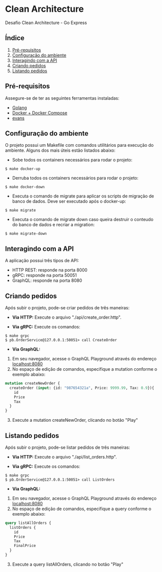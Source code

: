 # Clean Architecture
Desafio Clean Architecture - Go Express

## Índice
1. [Pré-requisitos](#pré-requisitos)
2. [Configuração do ambiente](#configuração-do-ambiente)
3. [Interagindo com a API](#interagindo-com-a-api)
4. [Criando pedidos](#criando-pedidos)
5. [Listando pedidos](#listando-pedidos)

## Pré-requisitos
Assegure-se de ter as seguintes ferramentas instaladas:
- [Golang](https://go.dev/doc/install)
- [Docker + Docker Compose](https://docs.docker.com/compose/install/)
- [evans](https://github.com/ktr0731/evans) 

## Configuração do ambiente
O projeto possui um Makefile com comandos utilitários para execução do ambiente. Alguns dos mais úteis estão listados abaixo:

- Sobe todos os containers necessários para rodar o projeto:
```
$ make docker-up
```

- Derruba todos os containers necessários para rodar o projeto:
```
$ make docker-down
```


- Executa o comando de migrate para aplicar os scripts de migração de banco de dados. Deve ser executado após o docker-up:
```
$ make migrate
```


- Executa o comando de migrate down caso queira destruir o conteudo do banco de dados e recriar a migration:
```
$ make migrate-down
```


## Interagindo com a API
A aplicação possui três tipos de API:
- HTTP REST: responde na porta 8000
- gRPC: responde na porta 50051
- GraphQL: responde na porta 8080

## Criando pedidos 
Após subir o projeto, pode-se criar pedidos de três maneiras:

- **Via HTTP:** Execute o arquivo "./api/create_order.http".

- **Via gRPC:** Execute os comandos:
```
$ make grpc 
$ pb.OrderService@127.0.0.1:50051> call CreateOrder
```
- **Via GraphQL:** 
1) Em seu navegador, acesse o GraphQL Playground através do endereço [localhost:8080](localhost:8080)
2) No espaço de edição de comandos, especifique a mutation conforme o exemplo abaixo:
```graphql
mutation createNewOrder {
  createOrder (input: {id: "987654321a", Price: 9999.99, Tax: 0.9}){
  	id
    Price
    Tax
  }
}
```
3) Execute a mutation createNewOrder, clicando no botão "Play"
 

## Listando pedidos
Após subir o projeto, pode-se listar pedidos de três maneiras:

- **Via HTTP:** Execute o arquivo "./api/list_orders.http".

- **Via gRPC:** Execute os comandos:
```
$ make grpc 
$ pb.OrderService@127.0.0.1:50051> call ListOrders
```

- **Via GraphQL:** 
1) Em seu navegador, acesse o GraphQL Playground através do endereço [localhost:8080](localhost:8080)
2) No espaço de edição de comandos, especifique a query conforme o exemplo abaixo:
```graphql
query listAllOrders {
  listOrders {
    id
    Price
    Tax
    FinalPrice
  }
}
```
3) Execute a query listAllOrders, clicando no botão "Play"